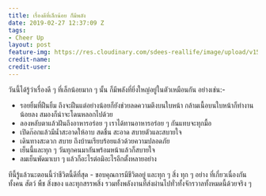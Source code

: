 ```yaml
---
title: เรื่องดีที่เล็กน้อย ก็มีพลัง
date: 2019-02-27 12:37:09 Z
tags:
- Cheer Up
layout: post
feature-img: https://res.cloudinary.com/sdees-reallife/image/upload/v1551280407/IMG_7234.jpg
credit-name: 
credit-user: 
---
```


วันนี้ได้รู้ว่าเรื่องดี ๆ ที่เล็กน้อยมาก ๆ นั้น ก็มีพลังที่ยิ่งใหญ่อยู่ในตัวเหมือนกัน อย่างเช่น:-

- รอยยิ้มที่ฝืนยิ้ม ถึงจะฝืนแต่อย่างน้อยก็ยังช่วยลดความตึงบนใบหน้า กล้ามเนื้อบนใบหน้าก็ทำงานน้อยลง สมองก็น่าจะโดนหลอกไปด้วย
- ลองหลับตาแล้วฝันถึงอาหารอร่อย ๆ เราได้ทานอาหารอร่อย ๆ กันแทบจะทุกมื้อ
- เปิดก๊อกแล้วมีน้ำสะอาดให้อาบ สดชื่น สะอาด สบายตัวและสบายใจ
- เดินทางสะดวก สบาย ถึงบ้านเรียบร้อยแล้วด้วยความปลอดภัย
- เย็นนี้และทุก ๆ วันทุกคนมากันพร้อมหน้าแล้วก็สบายใจ
- ลมเย็นพัดมาเบา ๆ แล้วก็อะไรต่อมิอะไรอีกตั้งหลายอย่าง

ทีนี้รู้แล้วนะตอนนี้ว่าชีวิตนี้ดีที่สุด - ขอบคุณการมีชีวิตอยู่ และทุก ๆ สิ่ง ทุก ๆ อย่าง ที่เกี่ยวเนื่องกัน ทั้งคน สัตว์ พืช สิ่งของ และทุกสรรพสิ่ง รวมทั้งพลังงานที่ส่งผ่านไปทั่วทั้งจักรวาลทั้งหมดนี้ด้วยจริง ๆ
